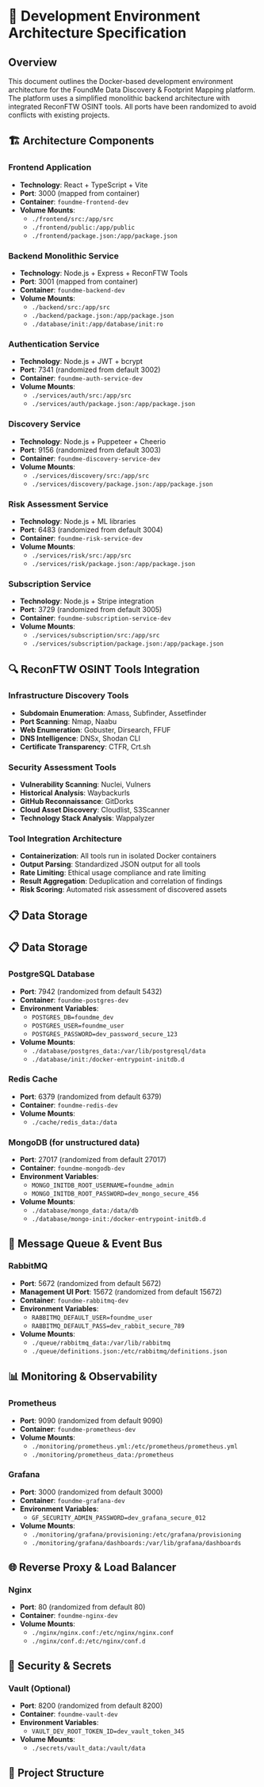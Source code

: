 # 🐳 Development Environment Architecture Specification

## Overview
This document outlines the Docker-based development environment architecture for the FoundMe Data Discovery & Footprint Mapping platform. The platform uses a simplified monolithic backend architecture with integrated ReconFTW OSINT tools. All ports have been randomized to avoid conflicts with existing projects.

## 🏗️ Architecture Components

### Frontend Application
- **Technology**: React + TypeScript + Vite
- **Port**: 3000 (mapped from container)
- **Container**: `foundme-frontend-dev`
- **Volume Mounts**: 
  - `./frontend/src:/app/src`
  - `./frontend/public:/app/public`
  - `./frontend/package.json:/app/package.json`

### Backend Monolithic Service
- **Technology**: Node.js + Express + ReconFTW Tools
- **Port**: 3001 (mapped from container)
- **Container**: `foundme-backend-dev`
- **Volume Mounts**:
  - `./backend/src:/app/src`
  - `./backend/package.json:/app/package.json`
  - `./database/init:/app/database/init:ro`

### Authentication Service
- **Technology**: Node.js + JWT + bcrypt
- **Port**: 7341 (randomized from default 3002)
- **Container**: `foundme-auth-service-dev`
- **Volume Mounts**:
  - `./services/auth/src:/app/src`
  - `./services/auth/package.json:/app/package.json`

### Discovery Service
- **Technology**: Node.js + Puppeteer + Cheerio
- **Port**: 9156 (randomized from default 3003)
- **Container**: `foundme-discovery-service-dev`
- **Volume Mounts**:
  - `./services/discovery/src:/app/src`
  - `./services/discovery/package.json:/app/package.json`

### Risk Assessment Service
- **Technology**: Node.js + ML libraries
- **Port**: 6483 (randomized from default 3004)
- **Container**: `foundme-risk-service-dev`
- **Volume Mounts**:
  - `./services/risk/src:/app/src`
  - `./services/risk/package.json:/app/package.json`

### Subscription Service
- **Technology**: Node.js + Stripe integration
- **Port**: 3729 (randomized from default 3005)
- **Container**: `foundme-subscription-service-dev`
- **Volume Mounts**:
  - `./services/subscription/src:/app/src`
  - `./services/subscription/package.json:/app/package.json`

## 🔍 **ReconFTW OSINT Tools Integration**

### **Infrastructure Discovery Tools**
- **Subdomain Enumeration**: Amass, Subfinder, Assetfinder
- **Port Scanning**: Nmap, Naabu
- **Web Enumeration**: Gobuster, Dirsearch, FFUF
- **DNS Intelligence**: DNSx, Shodan CLI
- **Certificate Transparency**: CTFR, Crt.sh

### **Security Assessment Tools**
- **Vulnerability Scanning**: Nuclei, Vulners
- **Historical Analysis**: Waybackurls
- **GitHub Reconnaissance**: GitDorks
- **Cloud Asset Discovery**: Cloudlist, S3Scanner
- **Technology Stack Analysis**: Wappalyzer

### **Tool Integration Architecture**
- **Containerization**: All tools run in isolated Docker containers
- **Output Parsing**: Standardized JSON output for all tools
- **Rate Limiting**: Ethical usage compliance and rate limiting
- **Result Aggregation**: Deduplication and correlation of findings
- **Risk Scoring**: Automated risk assessment of discovered assets

## 📋 Data Storage

## 📋 Data Storage

### PostgreSQL Database
- **Port**: 7942 (randomized from default 5432)
- **Container**: `foundme-postgres-dev`
- **Environment Variables**:
  - `POSTGRES_DB=foundme_dev`
  - `POSTGRES_USER=foundme_user`
  - `POSTGRES_PASSWORD=dev_password_secure_123`
- **Volume Mounts**:
  - `./database/postgres_data:/var/lib/postgresql/data`
  - `./database/init:/docker-entrypoint-initdb.d`

### Redis Cache
- **Port**: 6379 (randomized from default 6379)
- **Container**: `foundme-redis-dev`
- **Volume Mounts**:
  - `./cache/redis_data:/data`

### MongoDB (for unstructured data)
- **Port**: 27017 (randomized from default 27017)
- **Container**: `foundme-mongodb-dev`
- **Environment Variables**:
  - `MONGO_INITDB_ROOT_USERNAME=foundme_admin`
  - `MONGO_INITDB_ROOT_PASSWORD=dev_mongo_secure_456`
- **Volume Mounts**:
  - `./database/mongo_data:/data/db`
  - `./database/mongo-init:/docker-entrypoint-initdb.d`

## 🔌 Message Queue & Event Bus

### RabbitMQ
- **Port**: 5672 (randomized from default 5672)
- **Management UI Port**: 15672 (randomized from default 15672)
- **Container**: `foundme-rabbitmq-dev`
- **Environment Variables**:
  - `RABBITMQ_DEFAULT_USER=foundme_user`
  - `RABBITMQ_DEFAULT_PASS=dev_rabbit_secure_789`
- **Volume Mounts**:
  - `./queue/rabbitmq_data:/var/lib/rabbitmq`
  - `./queue/definitions.json:/etc/rabbitmq/definitions.json`

## 📊 Monitoring & Observability

### Prometheus
- **Port**: 9090 (randomized from default 9090)
- **Container**: `foundme-prometheus-dev`
- **Volume Mounts**:
  - `./monitoring/prometheus.yml:/etc/prometheus/prometheus.yml`
  - `./monitoring/prometheus_data:/prometheus`

### Grafana
- **Port**: 3000 (randomized from default 3000)
- **Container**: `foundme-grafana-dev`
- **Environment Variables**:
  - `GF_SECURITY_ADMIN_PASSWORD=dev_grafana_secure_012`
- **Volume Mounts**:
  - `./monitoring/grafana/provisioning:/etc/grafana/provisioning`
  - `./monitoring/grafana/dashboards:/var/lib/grafana/dashboards`

## 🌐 Reverse Proxy & Load Balancer

### Nginx
- **Port**: 80 (randomized from default 80)
- **Container**: `foundme-nginx-dev`
- **Volume Mounts**:
  - `./nginx/nginx.conf:/etc/nginx/nginx.conf`
  - `./nginx/conf.d:/etc/nginx/conf.d`

## 🔑 Security & Secrets

### Vault (Optional)
- **Port**: 8200 (randomized from default 8200)
- **Container**: `foundme-vault-dev`
- **Environment Variables**:
  - `VAULT_DEV_ROOT_TOKEN_ID=dev_vault_token_345`
- **Volume Mounts**:
  - `./secrets/vault_data:/vault/data`

## 📁 Project Structure
```
